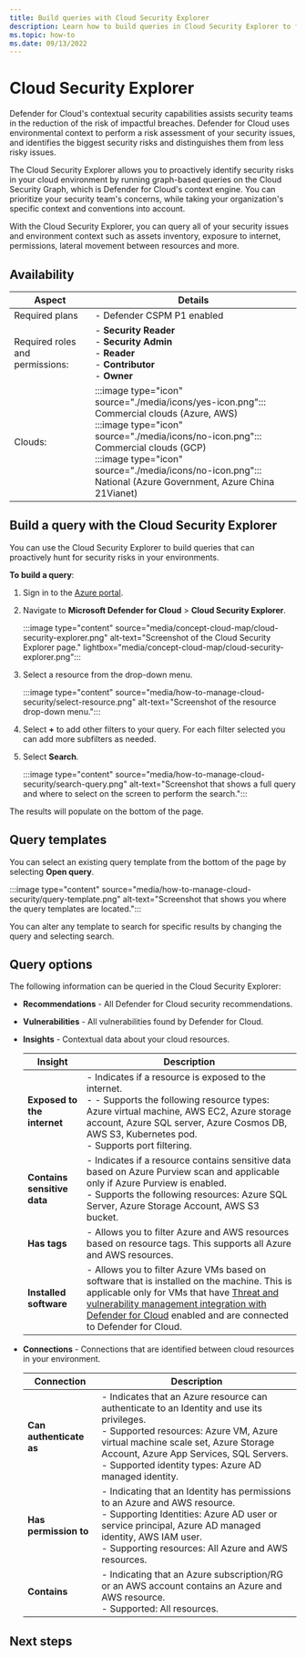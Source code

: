 ```yaml
---
title: Build queries with Cloud Security Explorer
description: Learn how to build queries in Cloud Security Explorer to find vulnerabilities that exist on your multicloud environment.
ms.topic: how-to
ms.date: 09/13/2022
---
```


# Cloud Security Explorer

Defender for Cloud's contextual security capabilities assists security teams in the reduction of the risk of impactful breaches. Defender for Cloud uses environmental context to perform a risk assessment of your security issues, and identifies the biggest security risks and distinguishes them from less risky issues.

The Cloud Security Explorer allows you to proactively identify security risks in your cloud environment by running graph-based queries on the Cloud Security Graph, which is Defender for Cloud's context engine. You can prioritize your security team's concerns, while taking your organization's specific context and conventions into account.  

With the Cloud Security Explorer, you can query all of your security issues and environment context such as assets inventory, exposure to internet, permissions, lateral movement between resources and more. 

## Availability

| Aspect | Details |
|--|--|
| Required plans | - Defender CSPM P1 enabled |
| Required roles and permissions: | - **Security Reader** <br> - **Security Admin** <br> - **Reader** <br> - **Contributor** <br> - **Owner** |
| Clouds: | :::image type="icon" source="./media/icons/yes-icon.png"::: Commercial clouds (Azure, AWS) <br>:::image type="icon" source="./media/icons/no-icon.png"::: Commercial clouds (GCP) <br>:::image type="icon" source="./media/icons/no-icon.png"::: National (Azure Government, Azure China 21Vianet) |

## Build a query with the Cloud Security Explorer

You can use the Cloud Security Explorer to build queries that can proactively hunt for security risks in your environments. 

**To build a query**:

1. Sign in to the [Azure portal](https://portal.azure.com).

1. Navigate to **Microsoft Defender for Cloud** > **Cloud Security Explorer**.

    :::image type="content" source="media/concept-cloud-map/cloud-security-explorer.png" alt-text="Screenshot of the Cloud Security Explorer page." lightbox="media/concept-cloud-map/cloud-security-explorer.png":::

1. Select a resource from the drop-down menu.

    :::image type="content" source="media/how-to-manage-cloud-security/select-resource.png" alt-text="Screenshot of the resource drop-down menu.":::

1. Select **+** to add other filters to your query. For each filter selected you can add more subfilters as needed.

1. Select **Search**.

    :::image type="content" source="media/how-to-manage-cloud-security/search-query.png" alt-text="Screenshot that shows a full query and where to select on the screen to perform the search.":::

The results will populate on the bottom of the page.

## Query templates

You can select an existing query template from the bottom of the page by selecting **Open query**.

:::image type="content" source="media/how-to-manage-cloud-security/query-template.png" alt-text="Screenshot that shows you where the query templates are located.":::

You can alter any template to search for specific results by changing the query and selecting search.

## Query options

The following information can be queried in the Cloud Security Explorer:

- **Recommendations** - All Defender for Cloud security recommendations.

- **Vulnerabilities** - All vulnerabilities found by Defender for Cloud.

- **Insights** - Contextual data about your cloud resources.

    | Insight | Description |
    |--|--|
    | **Exposed to the internet** | - Indicates if a resource is exposed to the internet. <br> - - Supports the following resource types: Azure virtual machine, AWS EC2, Azure storage account, Azure SQL server, Azure Cosmos DB, AWS S3, Kubernetes pod. <br> - Supports port filtering. |
    | **Contains sensitive data** | - Indicates if a resource contains sensitive data based on Azure Purview scan and applicable only if Azure Purview is enabled. <br> - Supports the following resources: Azure SQL Server, Azure Storage Account, AWS S3 bucket. |
    | **Has tags** | - Allows you to filter Azure and AWS resources based on resource tags. This supports all Azure and AWS resources. |
    | **Installed software** | - Allows you to filter Azure VMs based on software that is installed on the machine. This is applicable only for VMs that have [Threat and vulnerability management integration with Defender for Cloud](deploy-vulnerability-assessment-tvm.md) enabled and are connected to Defender for Cloud. |        
        
- **Connections** - Connections that are identified between cloud resources in your environment.

    | Connection | Description |
    |--|--|
    | **Can authenticate as** | - Indicates that an Azure resource can authenticate to an Identity and use its privileges. <br> - Supported resources: Azure VM, Azure virtual machine scale set, Azure Storage Account, Azure App Services, SQL Servers. <br> - Supported identity types: Azure AD managed identity. |
    | **Has permission to** | - Indicating that an Identity has permissions to an Azure and AWS resource. <br> - Supporting Identities: Azure AD user or service principal, Azure AD managed identity, AWS IAM user. <br> - Supporting resources: All Azure and AWS resources. |
    | **Contains** | - Indicating that an Azure subscription/RG or an AWS account contains an Azure and AWS resource. <br> - Supported: All resources. |

## Next steps

